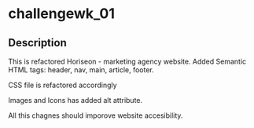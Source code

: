 # challengewk_01

## Description

This is refactored Horiseon - marketing agency website.
Added Semantic HTML tags: header, nav, main, article, footer.

CSS file is refactored accordingly

Images and Icons has added alt attribute.

All this chagnes should imporove website accesibility.


